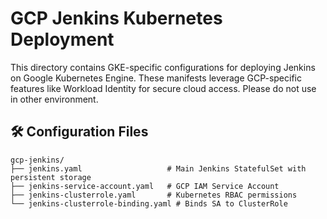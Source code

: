 # GCP Jenkins Kubernetes Deployment

This directory contains GKE-specific configurations for deploying Jenkins on Google Kubernetes Engine. These manifests leverage GCP-specific features like Workload Identity for secure cloud access.
Please do not use in other environment.

## 🛠️ Configuration Files

```text
gcp-jenkins/
├── jenkins.yaml                   # Main Jenkins StatefulSet with persistent storage
├── jenkins-service-account.yaml   # GCP IAM Service Account
├── jenkins-clusterrole.yaml       # Kubernetes RBAC permissions
└── jenkins-clusterrole-binding.yaml # Binds SA to ClusterRole